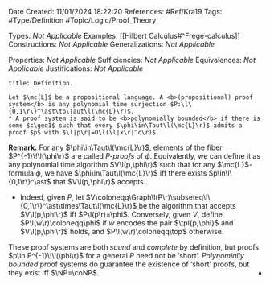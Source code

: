 <div class="topSpace"></div>

Date Created: 11/01/2024 18:22:20
References: #Ref/Kra19
Tags: #Type/Definition #Topic/Logic/Proof_Theory

Types: <i>Not Applicable</i>
Examples: [[Hilbert Calculus#^Frege-calculus]]
Constructions: <i>Not Applicable</i>
Generalizations: <i>Not Applicable</i>

Properties: <i>Not Applicable</i>
Sufficiencies: <i>Not Applicable</i>
Equivalences: <i>Not Applicable</i>
Justifications: <i>Not Applicable</i>

``` ad-Definition
title: Definition.

Let $\mc{L}$ be a propositional language. A <b>(propositional) proof system</b> is any polynomial time surjection $P:\l\{0,1\r\}^\ast\to\Taut\l(\mc{L}\r)$.
* A proof system is said to be <b>polynomially bounded</b> if there is some $c\geq1$ such that every $\phi\in\Taut\l(\mc{L}\r)$ admits a proof $p$ with $\l|p\r|=O\l(\l|x\r|^c\r)$.

```

<b>Remark.</b> For any $\phi\in\Taut\l(\mc{L}\r)$, elements of the fiber $P^{-1}\!\l(\phi\r)$ are called <i>$P$-proofs</i> of $\phi$. Equivalently, we can define it as any polynomial time algorithm $V\l(p,\phi\r)$ such that for any $\mc{L}$-formula $\phi$, we have $\phi\in\Taut\l(\mc{L}\r)$ iff there exists $p\in\l\{0,1\r\}^\ast$ that $V\l(p,\phi\r)$ accepts.
* Indeed, given $P$, let $V\coloneqq\Graph\l(P\r)\subseteq\l\{0,1\r\}^\ast\times\Taut\l(\mc{L}\r)$ be the algorithm that accepts $V\l(p,\phi\r)$ iff $P\l(p\r)=\phi$. Conversely, given $V$, define $P\l(w\r)\coloneqq\phi$ if $w$ encodes the pair $\tpl{p,\phi}$ and $V\l(p,\phi\r)$ holds, and $P\l(w\r)\coloneqq\top$ otherwise.

These proof systems are both <i>sound</i> and <i>complete</i> by definition, but proofs $p\in P^{-1}\!\l(\phi\r)$ for a general $P$ need not be ‘short’. <i>Polynomially bounded</i> proof systems do guarantee the existence of ‘short’ proofs, but they exist iff $\NP=\coNP$.<span style="float:right;">$\blacklozenge$</span>
